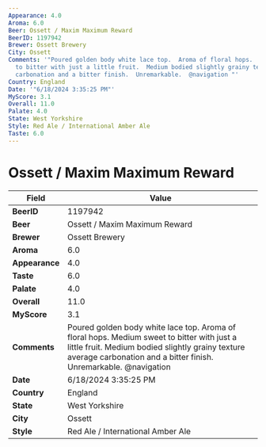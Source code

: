 ```yaml
---
Appearance: 4.0
Aroma: 6.0
Beer: Ossett / Maxim Maximum Reward
BeerID: 1197942
Brewer: Ossett Brewery
City: Ossett
Comments: '"Poured golden body white lace top.  Aroma of floral hops.  Medium sweet
  to bitter with just a little fruit.  Medium bodied slightly grainy texture average
  carbonation and a bitter finish.  Unremarkable.  @navigation "'
Country: England
Date: '"6/18/2024 3:35:25 PM"'
MyScore: 3.1
Overall: 11.0
Palate: 4.0
State: West Yorkshire
Style: Red Ale / International Amber Ale
Taste: 6.0
---
```


# Ossett / Maxim Maximum Reward

| Field         | Value |
|---------------|-------|
| **BeerID** | 1197942 |
| **Beer** | Ossett / Maxim Maximum Reward |
| **Brewer** | Ossett Brewery |
| **Aroma** | 6.0 |
| **Appearance** | 4.0 |
| **Taste** | 6.0 |
| **Palate** | 4.0 |
| **Overall** | 11.0 |
| **MyScore** | 3.1 |
| **Comments** | Poured golden body white lace top.  Aroma of floral hops.  Medium sweet to bitter with just a little fruit.  Medium bodied slightly grainy texture average carbonation and a bitter finish.  Unremarkable.  @navigation  |
| **Date** | 6/18/2024 3:35:25 PM |
| **Country** | England |
| **State** | West Yorkshire |
| **City** | Ossett |
| **Style** | Red Ale / International Amber Ale |
